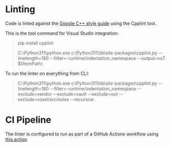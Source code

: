 
# Linting

Code is linted against the [Google C++ style guide](https://google.github.io/styleguide/cppguide.html) using the Cpplint tool.

This is the tool command for Visual Studio integration:

> pip install cpplint

>  C:\Python311\python.exe c:\Python311\lib\site-packages\cpplint.py --linelength=180 --filter=-runtime/indentation_namespace --output=vs7 $(ItemPath)

To run the linter on everything from CLI:

>  C:\Python311\python.exe c:\Python311\lib\site-packages\cpplint.py --linelength=180 --filter=-runtime/indentation_namespace --exclude=vendor --exclude=vault --exclude=out --exclude=voxel/src/noise --recursive .

# CI Pipeline

The linter is configured to run as part of a GitHub Actions workflow using [this action](https://github.com/cpplint/GitHub-Action-for-cpplint).
